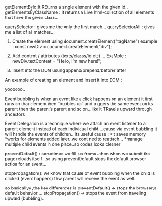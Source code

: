 


<!-- Ans to the ques no 1 -->
getElementById:It REturns a single element with the given id..
getElementsByClassName : It returns a Live html-collection of all elements that have the given class...

querySelector : gives me the  only the first match...
querySelectorAll : gives me a list of all matches...




<!-- Ans to the ques no 2 -->
1. Create the element using document.createElement("tagName") 
example : const newDiv = document.createElement("div");

2. Add content / attributes (texts/classs/id etc) ...
ExaMple : newDiv.textContent = "Hello, I’m new here!";

3. Insert into the DOM usung append/prepend/beforer after

An example of creating an element and insert it into DOM 
: 
    <div id="container">yoooooo..</div>

<script>
  const newDiv = document.createElement("div"); 
  newDiv.textContent = "Hello, I’m new here!";       
  newDiv.className = "highlight";

  document.getElementById("container").appendChild(newDiv);
</script>




<!-- Ans to the quest no 3 -->
Event bubbling is when an event like a click happens on an element  it first runs on that element then “bubbles up” and triggers the same event on its parent then the parent’s parent and so on…like it TRavels upward through ancestors




<!-- Ans to the ques no 4 -->
Event Delegation is a technique where we attach an event listener to a parent element instead of each individual child....cause via event bubbling it will handle the events of children..
Its useful cause : 
*It saves memory
*works for elements added later..we dont ned to reattach...
*manage multiple child events in one place..so codes looks cleaner 


<!-- Ans to the quest no 5 -->
preventDefault() : sometimes we fill-up froms ..then when we submit the page reloads itself ..so using preventDefault stops the default browser action for an event...

stopPropagation(): we know that cause of event bubbling when the child is clicked (event happens) thw parent will receive the event as well..

so basicallyy ,the key differences is 
preventDefault() → stops the browser;s default behavior....
stopPropagation() → stops the event from traveling upward (bubbling)..


